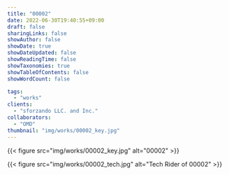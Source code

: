 ```yaml
---
title: "00002"
date: 2022-06-30T19:40:55+09:00
draft: false
sharingLinks: false
showAuthor: false
showDate: true
showDateUpdated: false
showReadingTime: false
showTaxonomies: true
showTableOfContents: false
showWordCount: false

tags:
  - "works"
clients:
  - "sforzando LLC. and Inc."
collaborators:
  - "OMD"
thumbnail: "img/works/00002_key.jpg"
---
```


{{< figure src="img/works/00002_key.jpg" alt="00002" >}}

{{< figure src="img/works/00002_tech.jpg" alt="Tech Rider of 00002" >}}
